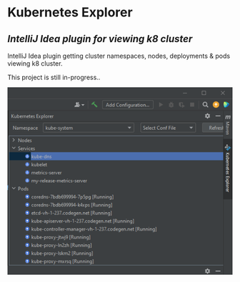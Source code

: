 # Kubernetes Explorer
## _IntelliJ Idea plugin for viewing k8 cluster_

IntelliJ Idea plugin getting cluster namespaces, nodes, deployments & pods
viewing k8 cluster.

This project is still in-progress..

![Screenshot](https://github.com/DushmanthaBandaranayake/kubernetes-explorer/blob/master/docs/images/Screenshot.png)

